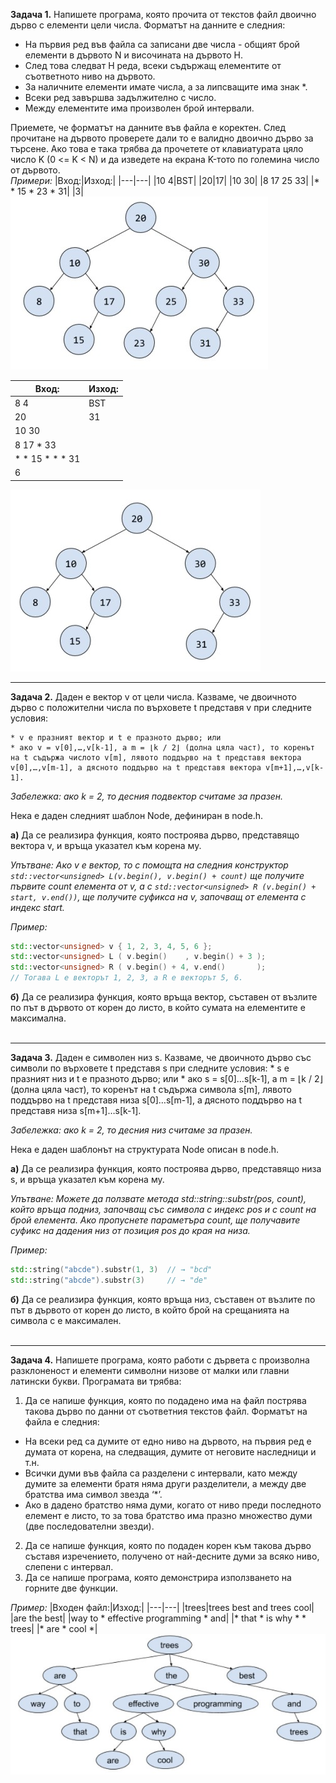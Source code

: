 **Задача 1.** Напишете програма, която прочита от текстов файл двоично дърво с елементи цели числа. Форматът на данните е следния:  
- На първия ред във файла са записани две числа - общият брой елементи в дървото N и височината на дървото H.  
- След това следват H реда, всеки съдържащ елементите от съответното ниво на дървото.  
- За наличните елементи имате числа, а за липсващите има знак *.  
- Всеки ред завършва задължително с число.  
- Между елементите има произволен брой интервали.  
  
Приемете, че форматът на данните във файла е коректен. След прочитане на дървото проверете дали то е валидно двоично дърво за търсене. Ако това е така трябва да прочетете от клавиатурата цяло число K (0 <= K < N) и да изведете на екрана K-тото по големина число от дървото.  
*Примери:*
|Вход:|Изход:|
|---|---|
|10 4|BST|
|20|17|
|10 30|
|8 17 25 33|
|* * 15 * 23 * 31|
|3|
![example1](./examples/tree-1-1.jpg)

|Вход:|Изход:|
|---|---|
|8 4|BST|
|20|31|
|10 30|
|8 17 * 33|
|* *  15 *  * *  31|
|6|
![example2](./examples/tree-1-2.jpg)
<br />
  
---

**Задача 2.** Даден е вектор v от цели числа. Казваме, че двоичното дърво с положителни числа по върховете t представя v при следните условия:

    * v е празният вектор и t е празното дърво; или
    * ако v = v[0],…,v[k-1], a m = ⌊k / 2⌋ (долна цяла част), то коренът на t съдържа числото v[m], лявото поддърво на t представя вектора v[0],…,v[m-1], а дясното поддърво на t представя вектора v[m+1],…,v[k-1].

  *Забележка: ако k = 2, то десния подвектор считаме за празен.*

  Нека е даден следният шаблон Node, дефиниран в node.h.

  **а)** Да се реализира функция, която построява дърво, представящо
  вектора v, и връща указател към корена му.

  *Упътване: Ако v е вектор, то с помощта на следния конструктор
  `std::vector<unsigned> L(v.begin(), v.begin() + count)` ще получите
  първите count елемента от v,
  а с `std::vector<unsigned> R (v.begin() + start, v.end())`, ще
  получите суфикса на v, започващ от елемента с индекс start.*

  *Пример:*
  ```c++
  std::vector<unsigned> v { 1, 2, 3, 4, 5, 6 };
  std::vector<unsigned> L ( v.begin()    , v.begin() + 3 );
  std::vector<unsigned> R ( v.begin() + 4, v.end()       );
  // Тогава L е векторът 1, 2, 3, а R е векторът 5, 6.
  ```

 **б)** Да се реализира функция, която връща вектор, съставен от възлите
 по път в дървото от корен до листо, в който сумата на елементите е
 максимална.  
<br />
  
---

**Задача 3.** Даден е символен низ s. Казваме, че двоичното дърво със символи по върховете t представя s при следните условия:
    * s е празният низ и t е празното дърво; или
    * ако s = s[0]…s[k-1], a m = ⌊k / 2⌋ (долна цяла част), то коренът на t съдържа символа s[m], лявото поддърво на t представя низа s[0]…s[m-1], а дясното поддърво на t представя низа s[m+1]…s[k-1].  

 *Забележка: ако k = 2, то десния низ считаме за празен.*

 Нека е даден шаблонът на структурата Node описан в node.h.

 **а)** Да се реализира функция, която построява дърво, представящо низа s, и връща указател към корена му.

 *Упътване: Можете да ползвате метода std::string::substr(pos, count), който връща подниз, започващ със символа с индекс pos и с count на брой елемента. Ако пропуснете параметъра count, ще получавите суфикс на дадения низ от позиция pos до края на низа.*

 *Пример:*
 ```c++
 std::string("abcde").substr(1, 3)  // → "bcd"
 std::string("abcde").substr(3)     // → "de"
 ```

 **б)** Да се реализира функция, която връща низ, съставен от възлите по път в дървото от корен до листо, в който брой на срещанията на символа c е максимален.  
<br />
  
---

**Задача 4.** Напишете програма, която работи с дървета с произволна разклоненост и елементи символни низове от малки или главни латински букви. Програмата ви трябва:
1) Да се напише функция, която по подадено има на файл пострява такова дърво по данни от съответния текстов файл. Форматът на файла е следния:
- На всеки ред са думите от едно ниво на дървото, на първия ред е думата от корена, на следващия, думите от неговите наследници и т.н.
- Всички думи във файла са разделени с интервали, като между думите за елементи братя няма други разделители, а между две братства има символ звезда ‘*’.
- Ако в дадено братство няма думи, когато от ниво преди последното елемент е листо, то за това братство има празно множество думи (две последователни звезди).
2) Да се напише функция, която по подаден корен към такова дърво съставя изречението, получено от най-десните думи за всяко ниво, слепени с интервал.
3) Да се напише програма, която демонстрира използването на горните две функции.  

*Пример:*
|Входен файл:|Изход:|
|---|---|
|trees|trees best and trees cool|
|are the best|
|way to * effective programming * and|
|* that * is why * * trees|
|* are * cool *|
![example4](./examples/tree-4.jpg)